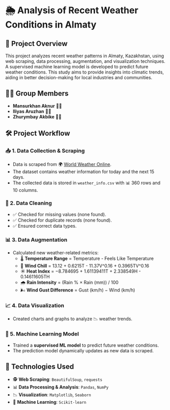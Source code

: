 # 🌦️ Analysis of Recent Weather Conditions in Almaty

## 📌 Project Overview
This project analyzes recent weather patterns in Almaty, Kazakhstan, using web scraping, data processing, augmentation, and visualization techniques. A supervised machine learning model is developed to predict future weather conditions. This study aims to provide insights into climatic trends, aiding in better decision-making for local industries and communities.

## 👨‍💻 Group Members
- **Mansurkhan Aknur** 🧑‍🏫
- **Iliyas Aruzhan** 👩‍🔬
- **Zhurymbay Akbike** 👨‍💻

## 🛠 Project Workflow
### 📥 1. Data Collection & Scraping
- Data is scraped from 🌍 [World Weather Online](https://www.worldweatheronline.com/).
- The dataset contains weather information for today and the next 15 days.
- The collected data is stored in `weather_info.csv` with 📊 360 rows and 10 columns.

### 🧹 2. Data Cleaning
- ✅ Checked for missing values (none found).
- ✅ Checked for duplicate records (none found).
- ✅ Ensured correct data types.

### 📊 3. Data Augmentation
- Calculated new weather-related metrics:
  - 🌡️ **Temperature Range** = Temperature - Feels Like Temperature
  - 💨 **Wind Chill** = 13.12 + 0.6215T - 11.37V^0.16 + 0.3965TV^0.16
  - ☀️ **Heat Index** = −8.784695 + 1.61139411T + 2.338549H - 0.14611605TH
  - 🌧️ **Rain Intensity** = (Rain % × Rain (mm)) / 100
  - 🌬️ **Wind Gust Difference** = Gust (km/h) − Wind (km/h)

### 📈 4. Data Visualization
- Created charts and graphs to analyze 📉 weather trends.

### 🤖 5. Machine Learning Model
- Trained a **supervised ML model** to predict future weather conditions.
- The prediction model dynamically updates as new data is scraped.

## 🔧 Technologies Used
- 🕵️ **Web Scraping**: `BeautifulSoup`, `requests`
- 📊 **Data Processing & Analysis**: `Pandas`, `NumPy`
- 📉 **Visualization**: `Matplotlib`, `Seaborn`
- 🤖 **Machine Learning**: `Scikit-learn`
